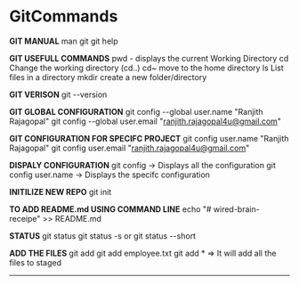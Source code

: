 # GitCommands

**************GIT MANUAL**************
man git
git help


**************GIT USEFULL COMMANDS**************
pwd - displays the current Working Directory
cd Change the working directory (cd..)
cd~ move to the home directory
ls List files in a directory
mkdir create a new folder/directory


**************GIT VERISON**************
git --version


**************GIT GLOBAL CONFIGURATION**************
git config --global user.name "Ranjith Rajagopal"
git config --global user.email "ranjith.rajagopal4u@gmail.com"


**************GIT CONFIGURATION FOR SPECIFC PROJECT**************
git config user.name "Ranjith Rajagopal"
git config user.email "ranjith.rajagopal4u@gmail.com"


**************DISPALY CONFIGURATION**************
git config            -> Displays all the configuration
git config user.name  -> Displays the specifc configuration


**************INITILIZE NEW REPO**************
git init


**************TO ADD README.md USING COMMAND LINE**************
echo "# wired-brain-receipe" >> README.md


**************STATUS**************
git status
git status -s or git status --short


**************ADD THE FILES**************
git add <filename>
git add employee.txt
git add *      => It will add all the files to staged


**************
  
  




 
